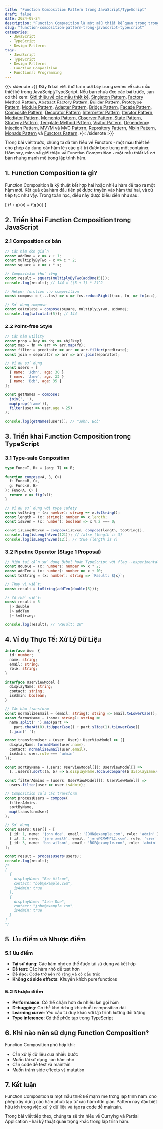 ```yaml
---
title: "Function Composition Pattern trong JavaScript/TypeScript"
draft: false
date: 2024-09-24
description: "Function Composition là một mẫu thiết kế quan trọng trong lập trình hàm, cho phép kết hợp nhiều hàm đơn giản để tạo ra các hàm phức tạp hơn. Bài viết này phân tích cách triển khai Function Composition trong JavaScript và TypeScript."
slug: "function-composition-pattern-trong-javascript-typescript"
categories:
  - JavaScript
  - TypeScript
  - Design Patterns
tags:
  - JavaScript
  - TypeScript
  - Design Patterns
  - Function Composition
  - Functional Programming
---
```


{{< sidenote >}}
Đây là bài viết thứ hai mươi bảy trong series về các mẫu thiết kế trong JavaScript/TypeScript. Nếu bạn chưa đọc các bài trước, bạn có thể xem: [Giới thiệu về các mẫu thiết kế](/posts/gioi-thieu-ve-cac-mau-thiet-ke), [Singleton Pattern](/posts/singleton-pattern-trong-javascript-typescript), [Factory Method Pattern](/posts/factory-method-pattern-trong-javascript-typescript), [Abstract Factory Pattern](/posts/abstract-factory-pattern-trong-javascript-typescript), [Builder Pattern](/posts/builder-pattern-trong-javascript-typescript), [Prototype Pattern](/posts/prototype-pattern-trong-javascript-typescript), [Module Pattern](/posts/module-pattern-trong-javascript-typescript), [Adapter Pattern](/posts/adapter-pattern-trong-javascript-typescript), [Bridge Pattern](/posts/bridge-pattern-trong-javascript-typescript), [Facade Pattern](/posts/facade-pattern-trong-javascript-typescript), [Composite Pattern](/posts/composite-pattern-trong-javascript-typescript), [Decorator Pattern](/posts/decorator-pattern-trong-javascript-typescript), [Interpreter Pattern](/posts/interpreter-pattern-trong-javascript-typescript), [Iterator Pattern](/posts/iterator-pattern-trong-javascript-typescript), [Mediator Pattern](/posts/mediator-pattern-trong-javascript-typescript), [Memento Pattern](/posts/memento-pattern-trong-javascript-typescript), [Observer Pattern](/posts/observer-pattern-trong-javascript-typescript), [State Pattern](/posts/state-pattern-trong-javascript-typescript), [Strategy Pattern](/posts/strategy-pattern-trong-javascript-typescript), [Template Method Pattern](/posts/template-method-pattern-trong-javascript-typescript), [Visitor Pattern](/posts/visitor-pattern-trong-javascript-typescript), [Dependency Injection Pattern](/posts/dependency-injection-pattern-trong-javascript-typescript), [MVVM và MVC Pattern](/posts/mvvm-mvc-pattern-trong-javascript-typescript), [Repository Pattern](/posts/repository-pattern-trong-javascript-typescript), [Mixin Pattern](/posts/mixin-pattern-trong-javascript-typescript), [Monads Pattern](/posts/monads-pattern-trong-javascript-typescript) và [Functors Pattern](/posts/functors-pattern-trong-javascript-typescript).
{{< /sidenote >}}

Trong bài viết trước, chúng ta đã tìm hiểu về Functors - một mẫu thiết kế cho phép áp dụng các hàm lên các giá trị được bọc trong một container. Hôm nay, mình sẽ giới thiệu về Function Composition - một mẫu thiết kế cơ bản nhưng mạnh mẽ trong lập trình hàm.

## 1. Function Composition là gì?

Function Composition là kỹ thuật kết hợp hai hoặc nhiều hàm để tạo ra một hàm mới. Kết quả của hàm đầu tiên sẽ được truyền vào hàm thứ hai, và cứ tiếp tục như vậy. Trong toán học, điều này được biểu diễn như sau:

\[ (f ∘ g)(x) = f(g(x)) \]

## 2. Triển khai Function Composition trong JavaScript

### 2.1 Composition cơ bản

```javascript
// Các hàm đơn giản
const addOne = x => x + 1;
const multiplyByTwo = x => x * 2;
const square = x => x * x;

// Composition thủ công
const result = square(multiplyByTwo(addOne(5)));
console.log(result); // 144 = ((5 + 1) * 2)^2

// Helper function cho composition
const compose = (...fns) => x => fns.reduceRight((acc, fn) => fn(acc), x);

// Sử dụng compose
const calculate = compose(square, multiplyByTwo, addOne);
console.log(calculate(5)); // 144
```

### 2.2 Point-free Style

```javascript
// Các hàm utility
const prop = key => obj => obj[key];
const map = fn => arr => arr.map(fn);
const filter = predicate => arr => arr.filter(predicate);
const join = separator => arr => arr.join(separator);

// Ví dụ sử dụng
const users = [
  { name: 'John', age: 30 },
  { name: 'Jane', age: 25 },
  { name: 'Bob', age: 35 }
];

const getNames = compose(
  join(', '),
  map(prop('name')),
  filter(user => user.age > 25)
);

console.log(getNames(users)); // "John, Bob"
```

## 3. Triển khai Function Composition trong TypeScript

### 3.1 Type-safe Composition

```typescript
type Func<T, R> = (arg: T) => R;

function compose<A, B, C>(
  f: Func<B, C>,
  g: Func<A, B>
): Func<A, C> {
  return x => f(g(x));
}

// Ví dụ sử dụng với type safety
const toString = (x: number): string => x.toString();
const length = (x: string): number => x.length;
const isEven = (x: number): boolean => x % 2 === 0;

const isLengthEven = compose(isEven, compose(length, toString));
console.log(isLengthEven(123)); // false (length is 3)
console.log(isLengthEven(12)); // true (length is 2)
```

### 3.2 Pipeline Operator (Stage 1 Proposal)

```typescript
// Hiện tại cần sử dụng Babel hoặc TypeScript với flag --experimentalDecorators
const double = (x: number): number => x * 2;
const addTen = (x: number): number => x + 10;
const toString = (x: number): string => `Result: ${x}`;

// Thay vì viết:
const result = toString(addTen(double(5)));

// Có thể viết:
const result = 5
  |> double
  |> addTen
  |> toString;

console.log(result); // "Result: 20"
```

## 4. Ví dụ Thực Tế: Xử Lý Dữ Liệu

```typescript
interface User {
  id: number;
  name: string;
  email: string;
  role: string;
}

interface UserViewModel {
  displayName: string;
  contact: string;
  isAdmin: boolean;
}

// Các hàm transform
const normalizeEmail = (email: string): string => email.toLowerCase();
const formatName = (name: string): string => 
  name.split(' ').map(part => 
    part.charAt(0).toUpperCase() + part.slice(1).toLowerCase()
  ).join(' ');

const transformUser = (user: User): UserViewModel => ({
  displayName: formatName(user.name),
  contact: normalizeEmail(user.email),
  isAdmin: user.role === 'admin'
});

const sortByName = (users: UserViewModel[]): UserViewModel[] =>
  [...users].sort((a, b) => a.displayName.localeCompare(b.displayName));

const filterAdmins = (users: UserViewModel[]): UserViewModel[] =>
  users.filter(user => user.isAdmin);

// Composition của các transform
const processUsers = compose(
  filterAdmins,
  sortByName,
  map(transformUser)
);

// Sử dụng
const users: User[] = [
  { id: 1, name: 'john doe', email: 'JOHN@example.com', role: 'admin' },
  { id: 2, name: 'jane smith', email: 'jane@EXAMPLE.com', role: 'user' },
  { id: 3, name: 'bob wilson', email: 'BOB@example.com', role: 'admin' }
];

const result = processUsers(users);
console.log(result);
/*
[
  {
    displayName: "Bob Wilson",
    contact: "bob@example.com",
    isAdmin: true
  },
  {
    displayName: "John Doe",
    contact: "john@example.com",
    isAdmin: true
  }
]
*/
```

## 5. Ưu điểm và Nhược điểm

### 5.1 Ưu điểm
- **Tái sử dụng**: Các hàm nhỏ có thể được tái sử dụng và kết hợp
- **Dễ test**: Các hàm nhỏ dễ test hơn
- **Dễ đọc**: Code trở nên rõ ràng và có cấu trúc
- **Không có side effects**: Khuyến khích pure functions

### 5.2 Nhược điểm
- **Performance**: Có thể chậm hơn do nhiều lần gọi hàm
- **Debugging**: Có thể khó debug khi chuỗi composition dài
- **Learning curve**: Yêu cầu tư duy khác với lập trình hướng đối tượng
- **Type inference**: Có thể phức tạp trong TypeScript

## 6. Khi nào nên sử dụng Function Composition?

Function Composition phù hợp khi:
- Cần xử lý dữ liệu qua nhiều bước
- Muốn tái sử dụng các hàm nhỏ
- Cần code dễ test và maintain
- Muốn tránh side effects và mutation

## 7. Kết luận

Function Composition là một mẫu thiết kế mạnh mẽ trong lập trình hàm, cho phép xây dựng các hàm phức tạp từ các hàm đơn giản. Pattern này đặc biệt hữu ích trong việc xử lý dữ liệu và tạo ra code dễ maintain.

Trong bài viết tiếp theo, chúng ta sẽ tìm hiểu về Currying và Partial Application - hai kỹ thuật quan trọng khác trong lập trình hàm. 